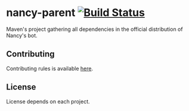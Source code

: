 # nancy-parent [![Build Status](https://travis-ci.org/communityforcoders/nancy-parent.svg?branch=master)](https://travis-ci.org/communityforcoders/nancy-parent)
Maven's project gathering all dependencies in the official distribution of Nancy's bot.

## Contributing
Contributing rules is available [here](.github/CONTRIBUTING.md).

## License
License depends on each project.
